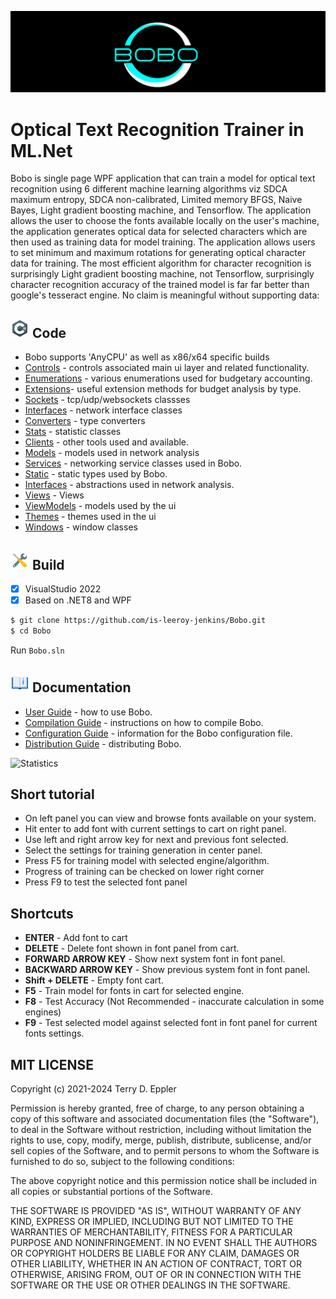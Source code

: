 ![](https://github.com/is-leeroy-jenkins/Bobo/blob/master/Machine/Resources/Assets/GitHubImages/Bobo.png)

# Optical Text Recognition Trainer in ML.Net

Bobo is single page WPF application that can train a model for optical text recognition using 6 different machine learning algorithms viz SDCA maximum entropy, SDCA non-calibrated, Limited memory BFGS, Naive Bayes, Light gradient boosting machine, and Tensorflow. The application allows the user to choose the fonts available locally on the user's machine, the application generates optical data for selected characters which are then used as training data for model training. The application allows users to set minimum and maximum rotations for generating optical character data for training.
The most efficient algorithm for character recognition is surprisingly Light gradient boosting machine, not Tensorflow, surprisingly character recognition accuracy of the trained model is far far better than google's tesseract engine. No claim is meaningful without supporting data:


## ![](https://github.com/is-leeroy-jenkins/Bobo/blob/master/Resources/Assets/GitHubImages/csharp.png) Code

- Bobo supports 'AnyCPU' as well as x86/x64 specific builds
- [Controls](https://github.com/is-leeroy-jenkins/Bobo/tree/master/UI/Controls) - controls associated main ui layer and related functionality.
- [Enumerations](https://github.com/is-leeroy-jenkins/Bobo/tree/master/Enumerations) - various enumerations used for budgetary accounting.
- [Extensions](https://github.com/is-leeroy-jenkins/Bobo/tree/master/Extensions)- useful extension methods for budget analysis by type.
- [Sockets](https://github.com/is-leeroy-jenkins/Bobo/tree/master/Network/Sockets) - tcp/udp/websockets classses
- [Interfaces](https://github.com/is-leeroy-jenkins/Bobo/tree/master/Network/Sockets) - network interface classes
- [Converters](https://github.com/is-leeroy-jenkins/Bobo/tree/master/Network/Converters) - type converters 
- [Stats](https://github.com/is-leeroy-jenkins/Bobo/tree/master/Network/Stats) - statistic classes 
- [Clients](https://github.com/is-leeroy-jenkins/Bobo/tree/master/Clients) - other tools used and available.
- [Models](https://github.com/is-leeroy-jenkins/Bobo/tree/master/Network/Models) - models used in network analysis
- [Services](https://github.com/is-leeroy-jenkins/Bobo/tree/master/Services) - networking service classes used in Bobo.
- [Static](https://github.com/is-leeroy-jenkins/Bobo/tree/master/Static) - static types used by Bobo.
- [Interfaces](https://github.com/is-leeroy-jenkins/Bobo/tree/master/Network/Interfaces) - abstractions used in network analysis.
- [Views](https://github.com/is-leeroy-jenkins/Bobo/tree/master/UI/Views) - Views
- [ViewModels](https://github.com/is-leeroy-jenkins/Bobo/tree/master/UI/ViewModels) - models used by the ui
- [Themes](https://github.com/is-leeroy-jenkins/Bobo/tree/master/UI/Themes) - themes used in the ui
- [Windows](https://github.com/is-leeroy-jenkins/Bobo/tree/master/UI/Windows) - window classes

## ![](https://github.com/is-leeroy-jenkins/Bobo/blob/master/Resources/Assets/GitHubImages/tools.png) Build

- [x] VisualStudio 2022
- [x] Based on .NET8 and WPF

```bash
$ git clone https://github.com/is-leeroy-jenkins/Bobo.git
$ cd Bobo
```
Run `Bobo.sln`


## ![](https://github.com/is-leeroy-jenkins/Bobo/blob/master/Resources/Assets/GitHubImages/documentation.png) Documentation

- [User Guide](Resources/Github/Users.md) - how to use Bobo.
- [Compilation Guide](Resources/Github/Compilation.md) - instructions on how to compile Bobo.
- [Configuration Guide](Resources/Github/Configuration.md) - information for the Bobo configuration file. 
- [Distribution Guide](Resources/Github/Distribution.md) -  distributing Bobo.


![Statistics](https://i.ibb.co/rHScR48/Accuracy.png "Accuracy")

## Short tutorial
* On left panel you can view and browse fonts available on your system. 
* Hit enter to add font with current settings to cart on right panel.
* Use left and right arrow key for next and previous font selected.
* Select the settings for training generation in center panel.
* Press F5 for training model with selected engine/algorithm. 
* Progress of training can be checked on lower right corner
* Press F9 to test the selected font panel


## Shortcuts 
* **ENTER** - Add font to cart
* **DELETE** - Delete font shown in font panel from cart.
* **FORWARD ARROW KEY** - Show next system font in font panel.
* **BACKWARD ARROW KEY** - Show previous system font in font panel.
* **Shift + DELETE** - Empty font cart.
* **F5** - Train model for fonts in cart for selected engine.
* **F8** - Test Accuracy (Not Recommended - inaccurate calculation in some engines)
* **F9** - Test selected model against selected font in font panel for current fonts settings.

## MIT LICENSE

Copyright (c) 2021-2024 Terry D. Eppler

Permission is hereby granted, free of charge, to any person obtaining a copy of this software and associated documentation files (the "Software"), to deal in the Software without restriction, including without limitation the rights to use, copy, modify, merge, publish, distribute, sublicense, and/or sell copies of the Software, and to permit persons to whom the Software is furnished to do so, subject to the following conditions:

The above copyright notice and this permission notice shall be included in all copies or substantial portions of the Software.

THE SOFTWARE IS PROVIDED "AS IS", WITHOUT WARRANTY OF ANY KIND, EXPRESS OR IMPLIED, INCLUDING BUT NOT LIMITED TO THE WARRANTIES OF MERCHANTABILITY, FITNESS FOR A PARTICULAR PURPOSE AND NONINFRINGEMENT. IN NO EVENT SHALL THE AUTHORS OR COPYRIGHT HOLDERS BE LIABLE FOR ANY CLAIM, DAMAGES OR OTHER LIABILITY, WHETHER IN AN ACTION OF CONTRACT, TORT OR OTHERWISE, ARISING FROM, OUT OF OR IN CONNECTION WITH THE SOFTWARE OR THE USE OR OTHER DEALINGS IN THE SOFTWARE.
